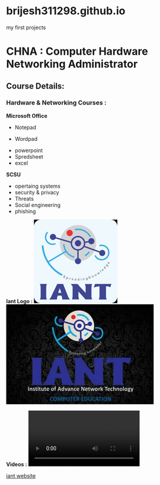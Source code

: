 # brijesh311298.github.io
my first projects

# CHNA : Computer Hardware Networking Administrator

## Course Details:

### Hardware & Networking Courses :

**Microsoft Office**

  + Notepad
  - Wordpad
  + powerpoint
  + Spredsheet
  + excel
  
 **SCSU**
  + opertaing systems
  + security & privacy
  + Threats
  + Social engineering
  + phishing
  
  **Iant Logo :**
    ![iant](iant.png)
    ![iant](IMG_20191124_232255.jpg)
  
  **Videos :**
    ![Videos](WhatsApp%20Video%202021-02-01%20at%209.59.18%20AM.mp4)

   [iant website](https://www.iantindia.com/)
  
  


